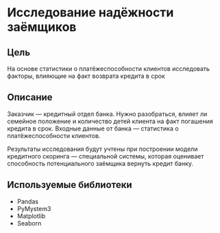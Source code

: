 # Исследование надёжности заёмщиков

## Цель

На основе статистики о платёжеспособности клиентов исследовать факторы, влияющие на факт возврата кредита в срок

## Описание

Заказчик — кредитный отдел банка. Нужно разобраться, влияет ли семейное положение и количество детей клиента на факт погашения кредита в срок. Входные данные от банка — статистика о платёжеспособности клиентов.

Результаты исследования будут учтены при построении модели кредитного скоринга — специальной системы, которая оценивает способность потенциального заёмщика вернуть кредит банку.


## Используемые библиотеки

- Pandas
- PyMystem3
- Matplotlib
- Seaborn
